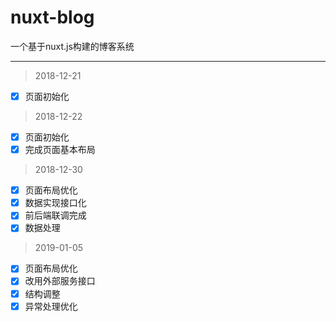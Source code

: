# nuxt-blog

一个基于nuxt.js构建的博客系统


---

> 2018-12-21

- [x] 页面初始化

> 2018-12-22

- [x] 页面初始化
- [x] 完成页面基本布局

> 2018-12-30

- [x] 页面布局优化
- [x] 数据实现接口化
- [x] 前后端联调完成
- [x] 数据处理

> 2019-01-05

- [x] 页面布局优化
- [x] 改用外部服务接口
- [x] 结构调整
- [x] 异常处理优化